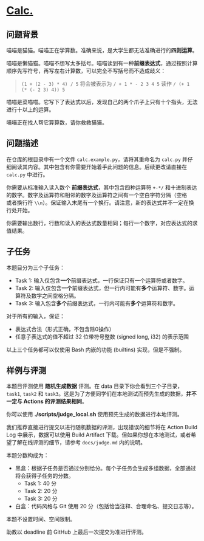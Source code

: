 # [Calc.](https://www.nicovideo.jp/watch/sm12050471)

## 问题背景

喵喵是猫猫。喵喵正在学算数。准确来说，是大学生都无法准确进行的**四则运算**。

喵喵是懒猫猫。喵喵不想写太多括号。喵喵读到有一种**前缀表达式**，通过按照计算顺序先写符号，再写左右计算数，可以完全不写括号而不造成歧义：

> `(1 + (2 - 3) * 4) / 5`
> 将会被表示为
> `/ + 1 * - 2 3 4 5`
> 读作
> `/ (+ 1 (* (- 2 3) 4)) 5`

喵喵是菜喵喵。它写下了表达式以后，发现自己的两个爪子上只有十个指头，无法进行十以上的运算。

喵喵正在找人帮它算算数，请你救救猫猫。

## 问题描述

在仓库的根目录中有一个文件 `calc.example.py`，请将其重命名为 `calc.py` 并仔细阅读其内容。其中包含有你需要开始着手此问题的信息。后续更改请直接在 `calc.py` 中进行。

你需要从标准输入读入数个 **前缀表达式**，其中包含四种运算符 `+-*/` 和十进制表达的数字。数字及运算符和相邻的数字及运算符之间有一个空白字符分隔（空格 ` ` 或者换行符 `\\n`）。保证输入末尾有一个换行。请注意，新的表达式并不一定在换行处开始。

你需要输出数行，行数和读入的表达式数量相同；每行一个数字，对应表达式的求值结果。

## 子任务

本题目分为三个子任务：

- Task 1: 输入仅包含**一个**前缀表达式，一行保证只有一个运算符或者数字。
- Task 2: 输入仅包含**一个**前缀表达式，但一行内可能有**多个**运算符、数字。运算符及数字之间空格分隔。
- Task 3: 输入包含**多个**前缀表达式，一行内可能有**多个**运算符和数字。

对于所有的输入，保证：
- 表达式合法（形式正确，不包含除0操作）
- 任意子表达式的值不超过 32 位带符号整数 (signed long, i32) 的表示范围

以上三个任务都可以仅使用 Bash 内嵌的功能 (builtins) 实现，但是不强制。

## 样例与评测

本题目评测使用 **随机生成数据** 评测。在 data 目录下你会看到三个子目录，`task1`, `task2` 和 `task3`。这是为了方便同学们在本地测试而预先生成的数据，**并不一定与 Actions 的评测结果相同**。

你可以使用 **./scripts/judge_local.sh** 使用预先生成的数据进行本地评测。

我们推荐直接进行提交以进行随机数据的评测，出现错误的细节将在 Action Build Log 中展示，数据可以使用 Build Artifact 下载。但如果你想在本地测试，或者希望了解在线评测的细节，请参考 `docs/judge.md` 内的说明。

本题分数构成为：

- 黑盒：根据子任务是否通过分别给分。每个子任务会生成多组数据，全部通过将会获得子任务的分数。
  - Task 1: 40 分
  - Task 2: 20 分
  - Task 3: 20 分
- 白盒：代码风格与 Git 使用 20 分（包括恰当注释、合理命名、提交日志等）。

本题不设置时间、空间限制。

助教以 deadline 前 GitHub 上最后一次提交为准进行评测。
